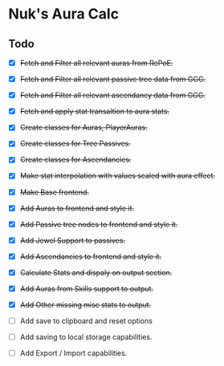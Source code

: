 # Nuk's Aura Calc

## Todo
* [x] ~~Fetch and Filter all relevant auras from RePoE.~~
* [x] ~~Fetch and Filter all relevant passive tree data from GGG.~~
* [x] ~~Fetch and Filter all relevant ascendancy data from GGG.~~
* [x] ~~Fetch and apply stat transaltion to aura stats.~~
* [x] ~~Create classes for Auras, PlayerAuras.~~
* [x] ~~Create classes for Tree Passives.~~
* [x] ~~Create classes for Ascendancies.~~
* [x] ~~Make stat interpolation with values scaled with aura effect.~~
* [x] ~~Make Base frontend.~~
* [x] ~~Add Auras to frontend and style it.~~
* [x] ~~Add Passive tree nodes to frontend and style it.~~
* [x] ~~Add Jewel Support to passives.~~
* [x] ~~Add Ascendancies to frontend and style it.~~
* [x] ~~Calculate Stats and dispaly on output section.~~
* [x] ~~Add Auras from Skills support to output.~~
* [x] ~~Add Other missing misc stats to output.~~
* [ ] Add save to clipboard and reset options
* [ ] Add saving to local storage capabilities.
* [ ] Add Export / Import capabilities.

